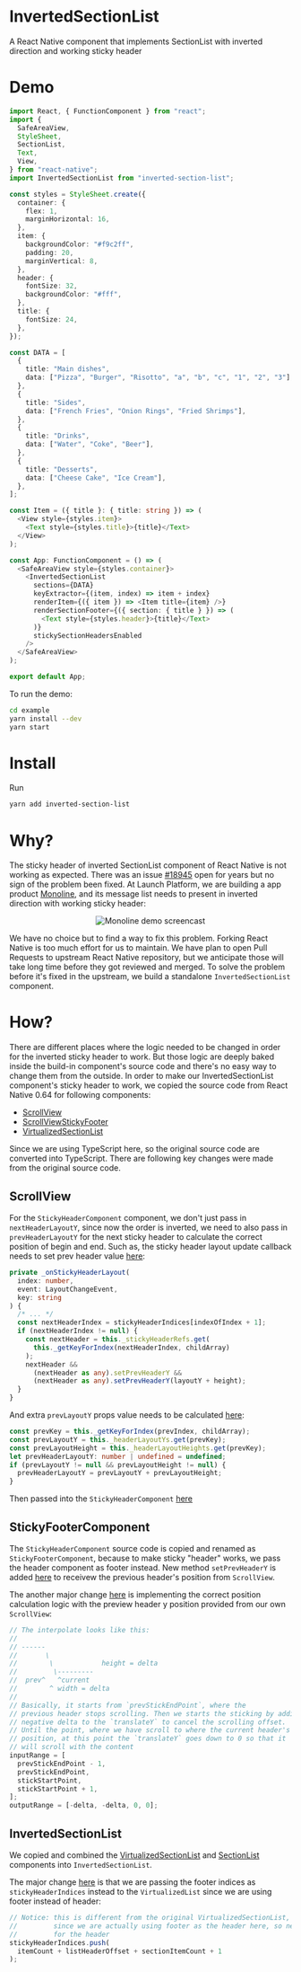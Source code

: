 # InvertedSectionList
A React Native component that implements SectionList with inverted direction and working sticky header

# Demo

```typescript
import React, { FunctionComponent } from "react";
import {
  SafeAreaView,
  StyleSheet,
  SectionList,
  Text,
  View,
} from "react-native";
import InvertedSectionList from "inverted-section-list";

const styles = StyleSheet.create({
  container: {
    flex: 1,
    marginHorizontal: 16,
  },
  item: {
    backgroundColor: "#f9c2ff",
    padding: 20,
    marginVertical: 8,
  },
  header: {
    fontSize: 32,
    backgroundColor: "#fff",
  },
  title: {
    fontSize: 24,
  },
});

const DATA = [
  {
    title: "Main dishes",
    data: ["Pizza", "Burger", "Risotto", "a", "b", "c", "1", "2", "3"],
  },
  {
    title: "Sides",
    data: ["French Fries", "Onion Rings", "Fried Shrimps"],
  },
  {
    title: "Drinks",
    data: ["Water", "Coke", "Beer"],
  },
  {
    title: "Desserts",
    data: ["Cheese Cake", "Ice Cream"],
  },
];

const Item = ({ title }: { title: string }) => (
  <View style={styles.item}>
    <Text style={styles.title}>{title}</Text>
  </View>
);

const App: FunctionComponent = () => (
  <SafeAreaView style={styles.container}>
    <InvertedSectionList
      sections={DATA}
      keyExtractor={(item, index) => item + index}
      renderItem={({ item }) => <Item title={item} />}
      renderSectionFooter={({ section: { title } }) => (
        <Text style={styles.header}>{title}</Text>
      )}
      stickySectionHeadersEnabled
    />
  </SafeAreaView>
);

export default App;
```

To run the demo:

```bash
cd example
yarn install --dev
yarn start
```

# Install

Run

```bash
yarn add inverted-section-list
```

# Why?

The sticky header of inverted SectionList component of React Native is not working as expected.
There was an issue [#18945](https://github.com/facebook/react-native/issues/18945) open for years but no sign of the problem been fixed.
At Launch Platform, we are building a app product [Monoline](https://monoline.io), and its message list needs to present in inverted direction
with working sticky header:

<p align="center">
  <img src="assets/monoline-demo.gif?raw=true" alt="Monoline demo screencast" />
</p>

We have no choice but to find a way to fix this problem. Forking React Native is too much effort for us
to maintain. We have plan to open Pull Requests to upstream React Native repository, but we anticipate those
will take long time before they got reviewed and merged. To solve the problem before it's fixed in the upstream,
we build a standalone `InvertedSectionList` component.

# How?

There are different places where the logic needed to be changed in order for the inverted sticky header to work.
But those logic are deeply baked inside the build-in component's source code and there's no easy way to change them
from the outside. In order to make our InvertedSectionList component's sticky header to work, we copied the source
code from React Native 0.64 for following components:

- [ScrollView](https://github.com/facebook/react-native/blob/757bb75fbf837714725d7b2af62149e8e2a7ee51/Libraries/Components/ScrollView/ScrollView.js)
- [ScrollViewStickyFooter](https://github.com/facebook/react-native/blob/6790cf137f73f2d7863911f9115317048c66a6ee/Libraries/Components/ScrollView/ScrollViewStickyHeader.js)
- [VirtualizedSectionList](https://github.com/facebook/react-native/blob/6790cf137f73f2d7863911f9115317048c66a6ee/Libraries/Lists/VirtualizedSectionList.js)

Since we are using TypeScript here, so the original source code are converted into TypeScript.
There are following key changes were made from the original source code.

## ScrollView

For the `StickyHeaderComponent` component, we don't just pass in `nextHeaderLayoutY`, since now the order is inverted, we need to
also pass in `prevHeaderLayoutY` for the next sticky header to calculate the correct position of begin and end.
Such as, the sticky header layout update callback needs to set prev header value [here](https://github.com/LaunchPlatform/inverted-section-list/blob/db04f829993f0e1c6f6ba261fb459f8264080466/src/ScrollView.tsx#L446-L454):

```typescript
private _onStickyHeaderLayout(
  index: number,
  event: LayoutChangeEvent,
  key: string
) {
  /* ... */
  const nextHeaderIndex = stickyHeaderIndices[indexOfIndex + 1];
  if (nextHeaderIndex != null) {
    const nextHeader = this._stickyHeaderRefs.get(
      this._getKeyForIndex(nextHeaderIndex, childArray)
    );
    nextHeader &&
      (nextHeader as any).setPrevHeaderY &&
      (nextHeader as any).setPrevHeaderY(layoutY + height);
  }
}
```

And extra `prevLayoutY` props value needs to be calculated [here](https://github.com/LaunchPlatform/inverted-section-list/blob/db04f829993f0e1c6f6ba261fb459f8264080466/src/ScrollView.tsx#L572-L578):

```typescript
const prevKey = this._getKeyForIndex(prevIndex, childArray);
const prevLayoutY = this._headerLayoutYs.get(prevKey);
const prevLayoutHeight = this._headerLayoutHeights.get(prevKey);
let prevHeaderLayoutY: number | undefined = undefined;
if (prevLayoutY != null && prevLayoutHeight != null) {
  prevHeaderLayoutY = prevLayoutY + prevLayoutHeight;
}
```

Then passed into the `StickyHeaderComponent` [here](https://github.com/LaunchPlatform/inverted-section-list/blob/db04f829993f0e1c6f6ba261fb459f8264080466/src/ScrollView.tsx#L588)

## StickyFooterComponent

The `StickyHeaderComponent` source code is copied and renamed as `StickyFooterComponent`, because to make
sticky "header" works, we pass the header component as footer instead. New method `setPrevHeaderY` is
added [here](https://github.com/LaunchPlatform/inverted-section-list/blob/ceb0d30fbb50552f3037fb76d78fd46e37536da6/src/ScrollViewStickyFooter.tsx#L72-L75)
to receivew the previous header's position from `ScrollView`.

The another major change [here](https://github.com/LaunchPlatform/inverted-section-list/blob/ceb0d30fbb50552f3037fb76d78fd46e37536da6/src/ScrollViewStickyFooter.tsx#L210-L231)
is implementing the correct position calculation logic with the preview header y position provided from
our own `ScrollView`:

```typescript
// The interpolate looks like this:
//
// ------
//       \
//        \            height = delta
//         \---------
//  prev^   ^current
//        ^ width = delta
//
// Basically, it starts from `prevStickEndPoint`, where the
// previous header stops scrolling. Then we starts the sticking by adding
// negative delta to the `translateY` to cancel the scrolling offset.
// Until the point, where we have scroll to where the current header's original
// position, at this point the `translateY` goes down to 0 so that it
// will scroll with the content
inputRange = [
  prevStickEndPoint - 1,
  prevStickEndPoint,
  stickStartPoint,
  stickStartPoint + 1,
];
outputRange = [-delta, -delta, 0, 0];
```

## InvertedSectionList

We copied and combined the
[VirtualizedSectionList](https://github.com/facebook/react-native/blob/6790cf137f73f2d7863911f9115317048c66a6ee/Libraries/Lists/VirtualizedSectionList.js) and
[SectionList](https://github.com/facebook/react-native/blob/6790cf137f73f2d7863911f9115317048c66a6ee/Libraries/Lists/SectionList.js)
components into `InvertedSectionList`.

The major change [here](https://github.com/LaunchPlatform/inverted-section-list/blob/69a44003500281d6b89166c59c407c5b9fa1050d/src/InvertedSectionList.tsx#L433-L438) is
that we are passing the footer indices as `stickyHeaderIndices` instead to the `VirtualizedList` since we are using
footer instead of header:

```typescript
// Notice: this is different from the original VirtualizedSectionList,
//         since we are actually using footer as the header here, so need to + 1
//         for the header
stickyHeaderIndices.push(
  itemCount + listHeaderOffset + sectionItemCount + 1
);
```
